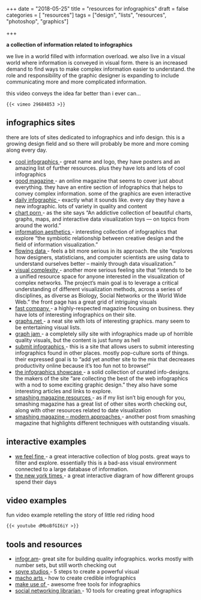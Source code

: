 +++
date = "2018-05-25"
title = "resources for infographics"
draft = false
categories = [ "resources"]
tags = ["design", "lists", "resources", "photoshop", "graphics"]

+++

**a collection of information related to infographics**

<!--more-->

we live in a world filled with information overload.  we also live in a visual world where information is conveyed in visual form. there is an increased demand to find ways to make complex information easier to understand. the role and responsibility of the graphic designer is expanding to include communicating more and more complicated information.

this video conveys the idea far better than i ever can…

```
{{< vimeo 29684853 >}}
```

 

## infographics sites 

there are lots of sites dedicated to infographics and info design. this is a growing design field and so there will probably be more and more coming along every day.

- [cool infographics ](http://www.coolinfographics.com/)- great name and logo, they have posters and an amazing list of further resources. plus they have lots and lots of cool infographics
- [good magazine ](http://www.good.is/infographics)- an online magazine that seems to cover just about everything. they have an entire section of infographics that helps to convey complex information. some of the graphics are even interactive
- [daily infographic ](http://dailyinfographic.com/)- exactly what it sounds like. every day they have a new infographic. lots of variety in quality and content
- [chart porn ](http://chartporn.org/)- as the site says “An addictive collection of beautiful charts, graphs, maps, and interactive data visualization toys — on topics from around the world.”
- [information aesthetics ](http://infosthetics.com/)- interesting collection of infographics that explore “the symbiotic relationship between creative design and the field of information visualization.”
- [flowing data ](http://flowingdata.com/)- feels a bit more serious in its approach. the site “explores how designers, statisticians, and computer scientists are using data to understand ourselves better – mainly through data visualization.”
- [visual complexity ](http://www.visualcomplexity.com/vc/)- another more serious feeling site that “intends to be a unified resource space for anyone interested in the visualization of complex networks. The project’s main goal is to leverage a critical understanding of different visualization methods, across a series of disciplines, as diverse as Biology, Social Networks or the World Wide Web.” the front page has a great grid of intriguing visuals
- [fast company ](http://www.fastcompany.com/tag/infographic)- a highly-respected magazine focusing on business. they have lots of interesting infographics on their site.
- [graphs.net ](http://www.graphs.net/)- a neat site with lots of interesting graphics. many seem to be entertaining visual lists.
- [graph jam ](http://graphjam.memebase.com/)- a completely silly site with infographics made up of horrible quality visuals, but the content is just funny as hell
- [submit infographics ](http://submitinfographics.com/)- this is a site that allows users to submit interesting infographics found in other places. mostly pop-culture sorts of things. their expressed goal is to “add yet another site to the mix that decreases productivity online because it’s too fun not to browse!”
- [the infographics showcase ](http://www.infographicsshowcase.com/)- a solid collection of curated info-designs. the makers of the site “are collecting the best of the web infographics with a nod to some exciting graphic design.” they also have some interesting articles and links to explore.
- [smashing magazine resources ](http://www.smashingmagazine.com/2009/09/11/25-useful-data-visualization-and-infographics-resources/)- as if my list isn’t big enough for you, smashing magazine has a great list of other sites worth checking out, along with other resources related to date visualization
- [smashing magazine – modern approaches ](http://www.smashingmagazine.com/2007/08/02/data-visualization-modern-approaches/)- another post from smashing magazine that highlights different techniques with outstanding visuals.


## interactive examples

- [we feel fine ](http://www.wefeelfine.org/)- a great interactive collection of blog posts. great ways to filter and explore. essentially this is a bad-ass visual environment connected to a large database of information.
- [the new york times ](http://www.nytimes.com/interactive/2009/07/31/business/20080801-metrics-graphic.html)- a great interactive diagram of how different groups spend their days


## video examples 

fun video example retelling the story of little red riding hood

```
{{< youtube dMboBfGI6iY >}}
```


## tools and resources 

- [infogr.am](http://infogr.am/)- great site for building quality infographics. works mostly with number sets, but still worth checking out
- [spyre studios ](http://spyrestudios.com/the-anatomy-of-an-infographic-5-steps-to-create-a-powerful-visual/)- 5 steps to create a powerful visual
- [macho arts ](http://machoarts.com/how-to-create-credible-infographics)- how to create credible infographics
- [make use of ](http://www.makeuseof.com/tag/awesome-free-tools-infographics/)- awesome free tools for infographics
- [social networking librarian ](http://socialnetworkinglibrarian.com/2011/09/22/10-tools-for-creating-great-info-graphics/)- 10 tools for creating great infographics